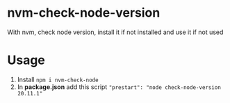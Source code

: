 # nvm-check-node-version
With nvm, check node version, install it if not installed and use it if not used

# Usage
1. Install `npm i nvm-check-node`
2. In __package.json__ add this script `"prestart": "node check-node-version 20.11.1"`
